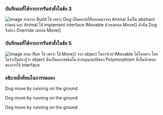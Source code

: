 ### บันทึกผลที่ได้จากการรันคำสั่งในข้อ 3
![image](https://github.com/VisawaPRO/03376836-OOP-2566-Lab-13/assets/144195555/13146850-f829-4d5e-847c-d4089eaa5c93)
สามารถ Build ได้ เพราะ Dog เป็นคลาสที่สืบทอดมาจาก Animal ซึ่งเป็น abstract class และ Animal ได้ implement interface IMovable ด้วยเมทอด Move() ดังนั้น Dog จึงต้อง Override เมทอด Move()
### บันทึกผลที่ได้จากการรันคำสั่งในข้อ 5
![image](https://github.com/VisawaPRO/03376836-OOP-2566-Lab-13/assets/144195555/60975716-77e5-4354-8f44-a49d2fb0f16a)
สามา Run ได้ เพราะ ใช้ Move() จาก object ในอาร์เรย์ IMovable ได้โดยตรง โดยไม่จำเป็นต้องรู้ว่า object นั้นเป็นคลาสชนิดใด ด้วยคุณสมบัติของ Polymorphism ที่เป็นลักษณะของการใช้ Interface
### อธิบายสิ่งที่พบในการทดลอง
Dog move by running on the ground

Dog move by running on the ground

Dog move by running on the ground






